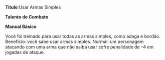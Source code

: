 **Titulo**:Usar Armas Simples

**Talento de Combate**

**Manual Básico**

 Você foi treinado para usar todas as armas simples, como adaga e bordão. Benefício: você sabe usar armas simples. Normal: um personagem atacando com uma arma que não saiba usar sofre penalidade de –4 em jogadas de ataque.